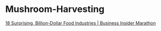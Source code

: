 # Mushroom-Harvesting
[18 Surprising, Billion-Dollar Food Industries | Business Insider Marathon](https://youtu.be/ZGHHE0M3080?t=541)
